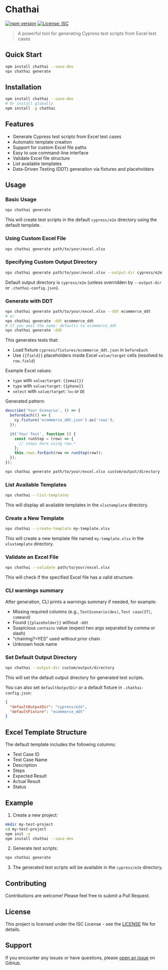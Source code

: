 # Chathai

[![npm version](https://badge.fury.io/js/chathai.svg)](https://badge.fury.io/js/chathai)
[![License: ISC](https://img.shields.io/badge/License-ISC-blue.svg)](https://opensource.org/licenses/ISC)

> A powerful tool for generating Cypress test scripts from Excel test cases

## Quick Start

```bash
npm install chathai --save-dev
npx chathai generate
```

## Installation

```bash
npm install chathai --save-dev
# Or install globally
npm install -g chathai
```

## Features

- Generate Cypress test scripts from Excel test cases
- Automatic template creation
- Support for custom Excel file paths
- Easy to use command-line interface
- Validate Excel file structure
- List available templates
- Data-Driven Testing (DDT) generation via fixtures and placeholders

## Usage

### Basic Usage
```bash
npx chathai generate
```
This will create test scripts in the default `cypress/e2e` directory using the default template.

### Using Custom Excel File
```bash
npx chathai generate path/to/your/excel.xlsx
```

### Specifying Custom Output Directory
```bash
npx chathai generate path/to/your/excel.xlsx --output-dir cypress/e2e
```
Default output directory is `cypress/e2e` (unless overridden by `--output-dir` or `.chathai-config.json`).

### Generate with DDT
```bash
npx chathai generate path/to/your/excel.xlsx --ddt ecommerce_ddt
# or
npx chathai generate -ddt ecommerce_ddt
# If you omit the name: defaults to ecommerce_ddt
npx chathai generate -ddt
```
This generates tests that:
- Load fixture `cypress/fixtures/ecommerce_ddt.json` in `beforeEach`
- Use `{{field}}` placeholders inside Excel `value/target` cells (resolved to `row.field`)

Example Excel values:
- `type` with `value/target`: `{{email}}`
- `type` with `value/target`: `{{phone}}`
- `select` with `value/target`: `ไทย` or `DE`

Generated pattern:
```js
describe('Your Scenario', () => {
  beforeEach(() => {
    cy.fixture('ecommerce_ddt.json').as('rows');
  });

  it('Your Test', function () {
    const runStep = (row) => {
      // steps here using row.*
    };
    this.rows.forEach(row => runStep(row));
  });
});
```

```bash
npx chathai generate path/to/your/excel.xlsx custom/output/directory
```

### List Available Templates
```bash
npx chathai --list-templates
```
This will display all available templates in the `xlsxtemplate` directory.

### Create a New Template
```bash
npx chathai --create-template my-template.xlsx
```
This will create a new template file named `my-template.xlsx` in the `xlsxtemplate` directory.

### Validate an Excel File
```bash
npx chathai --validate path/to/your/excel.xlsx
```
This will check if the specified Excel file has a valid structure.

### CLI warnings summary
After generation, CLI prints a warnings summary if needed, for example:
- Missing required columns (e.g., `TestScenario(des)`, `Test case(IT)`, `command`)
- Found `{{placeholder}}` without `-ddt`
- Suspicious `contains` value (expect two args separated by comma or slash)
- "chaining?=YES" used without prior chain
- Unknown hook name

### Set Default Output Directory
```bash
npx chathai --output-dir custom/output/directory
```
This will set the default output directory for generated test scripts.

You can also set `defaultOutputDir` or a default fixture in `.chathai-config.json`:
```json
{
  "defaultOutputDir": "cypress/e2e",
  "defaultFixture": "ecommerce_ddt"
}
```

## Excel Template Structure

The default template includes the following columns:
- Test Case ID
- Test Case Name
- Description
- Steps
- Expected Result
- Actual Result
- Status

## Example

1. Create a new project:
```bash
mkdir my-test-project
cd my-test-project
npm init -y
npm install chathai --save-dev
```

2. Generate test scripts:
```bash
npx chathai generate
```

3. The generated test scripts will be available in the `cypress/e2e` directory.

## Contributing

Contributions are welcome! Please feel free to submit a Pull Request.

## License

This project is licensed under the ISC License - see the [LICENSE](LICENSE) file for details.

## Support

If you encounter any issues or have questions, please [open an issue](https://github.com/K2anC2ai) on GitHub.